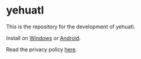 # yehuatl

This is the repository for the development of yehuatl.

Install on [Windows](https://omega-lua.itch.io/yehuatl) or [Android]().

Read the privacy policy [here](https://omega-lua.github.io/yehuatl-game/).
